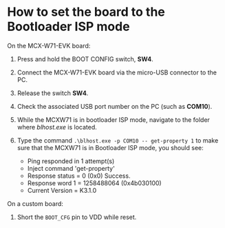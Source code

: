 # How to set the board to the Bootloader ISP mode 

On the MCX-W71-EVK board:

1.  Press and hold the BOOT CONFIG switch, **SW4**.
2.  Connect the MCX-W71-EVK board via the micro-USB connector to the PC.
3.  Release the switch **SW4**.
4.  Check the associated USB port number on the PC \(such as **COM10**\).
5.  While the MCXW71 is in bootloader ISP mode, navigate to the folder where *blhost.exe* is located.
6.  Type the command `.\blhost.exe -p COM10 -- get-property 1` to make sure that the MCXW71 is in Bootloader ISP mode, you should see:

    -   Ping responded in 1 attempt\(s\)
    -   Inject command 'get-property'
    -   Response status = 0 \(0x0\) Success.
    -   Response word 1 = 1258488064 \(0x4b030100\)
    -   Current Version = K3.1.0

On a custom board:

1.  Short the `BOOT_CFG` pin to VDD while reset.

